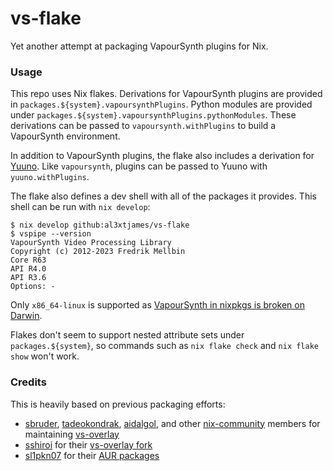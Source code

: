 vs-flake
========

Yet another attempt at packaging VapourSynth plugins for Nix.

### Usage

This repo uses Nix flakes. Derivations for VapourSynth plugins are provided in
`packages.${system}.vapoursynthPlugins`. Python modules are provided under
`packages.${system}.vapoursynthPlugins.pythonModules`. These derivations can be
passed to `vapoursynth.withPlugins` to build a VapourSynth environment.

In addition to VapourSynth plugins, the flake also includes a derivation for
[Yuuno][1]. Like `vapoursynth`, plugins can be passed to Yuuno with
`yuuno.withPlugins`.

The flake also defines a dev shell with all of the packages it provides. This
shell can be run with `nix develop`:

```shell
$ nix develop github:al3xtjames/vs-flake
$ vspipe --version
VapourSynth Video Processing Library
Copyright (c) 2012-2023 Fredrik Mellbin
Core R63
API R4.0
API R3.6
Options: -
```

Only `x86_64-linux` is supported as [VapourSynth in nixpkgs is broken on
Darwin][2].

Flakes don't seem to support nested attribute sets under `packages.${system}`,
so commands such as `nix flake check` and `nix flake show` won't work.

### Credits

This is heavily based on previous packaging efforts:

- [sbruder][3], [tadeokondrak][4], [aidalgol][5], and other [nix-community][6]
  members for maintaining [vs-overlay][7]
- [sshiroi][8] for their [vs-overlay fork][9]
- [sl1pkn07][10] for their [AUR packages][11]

[1]:  https://github.com/Irrational-Encoding-Wizardry/yuuno
[2]:  https://github.com/NixOS/nixpkgs/pull/189446
[3]:  https://github.com/sbruder
[4]:  https://github.com/tadeokondrak
[5]:  https://github.com/aidalgol
[6]:  https://github.com/nix-community
[7]:  https://github.com/nix-community/vs-overlay
[8]:  https://github.com/sshiroi
[9]:  https://github.com/sshiroi/vs-overlay
[10]: https://github.com/sl1pkn07
[11]: https://aur.archlinux.org/packages?K=sl1pkn07&SeB=m&O=50
